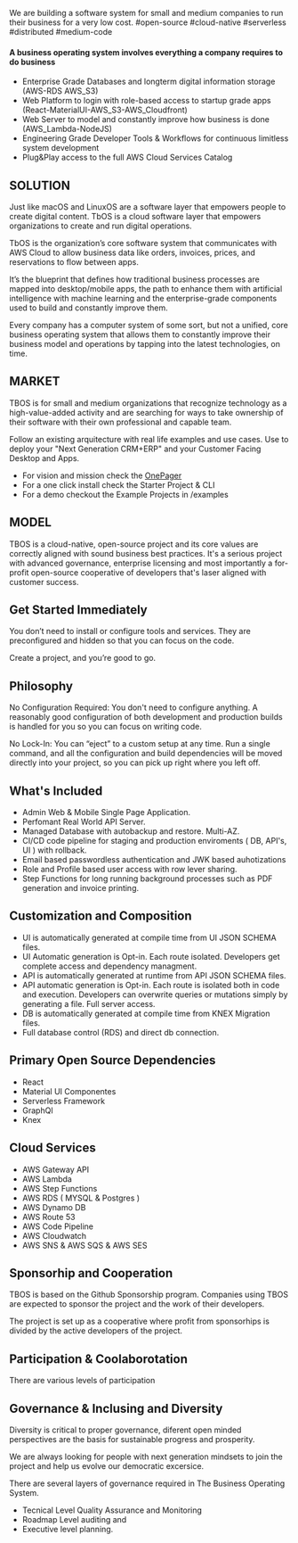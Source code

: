 We are building a software system for small and medium companies to run their business for a very low cost.
#open-source #cloud-native #serverless #distributed #medium-code

#### A business operating system involves everything a company requires to do business
* Enterprise Grade Databases and longterm digital information storage (AWS-RDS AWS_S3)
* Web Platform to login with role-based access to startup grade apps (React-MaterialUI-AWS_S3-AWS_Cloudfront)
* Web Server to model and constantly improve how business is done (AWS_Lambda-NodeJS)
* Engineering Grade Developer Tools & Workflows for continuous limitless system development
* Plug&Play access to the full AWS Cloud Services Catalog

## SOLUTION
Just like macOS and LinuxOS are a software layer that empowers people to create digital content. TbOS is a cloud software layer that empowers organizations to create and run digital operations.

TbOS is the organization’s core software system that communicates with AWS Cloud to allow business data like orders, invoices, prices, and reservations to flow between apps.

It’s the blueprint that defines how traditional business processes are mapped into desktop/mobile apps, the path to enhance them with artificial intelligence with machine learning and the enterprise-grade components used to build and constantly improve them.

Every company has a computer system of some sort, but not a unified, core business operating system that allows them to constantly improve their business model and operations by tapping into the latest technologies, on time.

## MARKET 
TBOS is for small and medium organizations that recognize technology as a high-value-added activity and are searching for ways to take ownership of their software with their own professional and capable team.

Follow an existing arquitecture with real life examples and use cases. Use to deploy your "Next Generation CRM+ERP" and your Customer Facing Desktop and Apps.

* For vision and mission check the [OnePager](./ONE_PAGER.md)
* For a one click install check the Starter Project & CLI
* For a demo checkout the Example Projects in /examples

## MODEL

TBOS is a cloud-native, open-source project and its core values are correctly aligned with sound business best practices. It's a serious project with advanced governance, enterprise licensing and most importantly a for-profit open-source cooperative of developers that's laser aligned with customer success.

## Get Started Immediately
You don’t need to install or configure tools and services.
They are preconfigured and hidden so that you can focus on the code.

Create a project, and you’re good to go.

## Philosophy

No Configuration Required: You don't need to configure anything. A reasonably good configuration of both development and production builds is handled for you so you can focus on writing code.

No Lock-In: You can “eject” to a custom setup at any time. Run a single command, and all the configuration and build dependencies will be moved directly into your project, so you can pick up right where you left off.

## What's Included

* Admin Web & Mobile Single Page Application.
* Perfomant Real World API Server.
* Managed Database with autobackup and restore. Multi-AZ.
* CI/CD code pipeline for staging and production enviroments ( DB, API's, UI ) with rollback.
* Email based passwordless authentication and JWK based auhotizations
* Role and Profile based user access with row lever sharing.
* Step Functions for long running background processes such as PDF generation and invoice printing.

## Customization and Composition

* UI is automatically generated at compile time from UI JSON SCHEMA files. 
* UI Automatic generation is Opt-in. Each route isolated. Developers get complete access and dependency managment.
* API is automatically generated at runtime from API JSON SCHEMA files.
* API automatic generation is Opt-in. Each route is isolated both in code and execution. Developers can overwrite queries or mutations simply by generating a file. Full server access.
* DB is automatically generated at compile time from KNEX Migration files.
* Full database control (RDS) and direct db connection.

## Primary Open Source Dependencies

* React
* Material UI Componentes
* Serverless Framework
* GraphQl
* Knex

## Cloud Services
* AWS Gateway API
* AWS Lambda
* AWS Step Functions
* AWS RDS ( MYSQL & Postgres )
* AWS Dynamo DB
* AWS Route 53
* AWS Code Pipeline
* AWS Cloudwatch
* AWS SNS & AWS SQS & AWS SES


## Sponsorhip and Cooperation

TBOS is based on the Github Sponsorship program. Companies using TBOS are expected to sponsor the project and the work of their developers.

The project is set up as a cooperative where profit from sponsorhips is divided by the active developers of the project.

## Participation & Coolaborotation
There are various levels of participation

## Governance & Inclusing and Diversity
Diversity is critical to proper governance, diferent open minded perspectives are the basis for sustainable progress and prosperity.

We are always looking for people with next generation  mindsets to join the project and help us evolve our democratic excersice.

There are several layers of governance required in The Business Operating System.
* Tecnical Level Quality Assurance and Monitoring
* Roadmap Level auditing and 
* Executive level planning.

